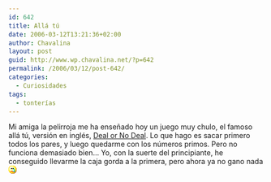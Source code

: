 ```yaml
---
id: 642
title: Allá tú
date: 2006-03-12T13:21:36+02:00
author: Chavalina
layout: post
guid: http://www.wp.chavalina.net/?p=642
permalink: /2006/03/12/post-642/
categories:
  - Curiosidades
tags:
  - tonterías
---
```

Mi amiga la pelirroja me ha ense&ntilde;ado hoy un juego muy chulo, el famoso allá t&uacute;, versi&oacute;n en inglés, <a href="http://minijuegos.com/juegos/jugar.php?id=4036" target="_blank">Deal or No Deal</a>. Lo que hago es sacar primero todos los pares, y luego quedarme con los n&uacute;meros primos. Pero no funciona demasiado bien… Yo, con la suerte del principiante, he conseguido llevarme la caja gorda a la primera, pero ahora ya no gano nada![llorar](/imagenes/emoticonos/llorar.gif)